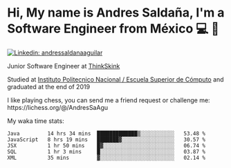 # Hi, My name is Andres Saldaña, I'm a Software Engineer from México :computer: :boy:

[![Linkedin: andressaldanaaguilar](https://img.shields.io/badge/-andressaldanaaguilar-blue?style=flat-square&logo=Linkedin&logoColor=white&link=https://www.linkedin.com/in/thaianebraga/)](https://www.linkedin.com/in/andressaldanaaguilar)

<p>Junior Software Engineer at <a href="https://www.thinkskink.com/">ThinkSkink</a></p>
<p>Studied at <a href="https://en.wikipedia.org/wiki/ESCOM">Instituto Politecnico Nacional / Escuela Superior de Cómputo</a> and graduated at the end of 2019</p>
<p>I like playing chess, you can send me a friend request or challenge me: https://lichess.org/@/AndresSaAgu</p>

<p> My waka time stats: </p>

<!--START_SECTION:waka-->
```text
Java         14 hrs 34 mins  █████████████▒░░░░░░░░░░░   53.48 % 
JavaScript   8 hrs 19 mins   ███████▓░░░░░░░░░░░░░░░░░   30.57 % 
JSX          1 hr 50 mins    █▓░░░░░░░░░░░░░░░░░░░░░░░   06.74 % 
SQL          1 hr 3 mins     █░░░░░░░░░░░░░░░░░░░░░░░░   03.87 % 
XML          35 mins         ▓░░░░░░░░░░░░░░░░░░░░░░░░   02.14 % 
```
<!--END_SECTION:waka-->
